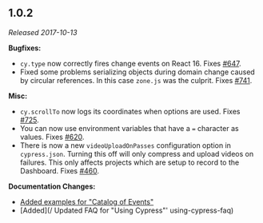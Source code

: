 ## 1.0.2

_Released 2017-10-13_

**Bugfixes:**

- `cy.type` now correctly fires change events on React 16. Fixes
  [#647](https://github.com/cypress-io/cypress/issues/647).
- Fixed some problems serializing objects during domain change caused by
  circular references. In this case `zone.js` was the culprit. Fixes
  [#741](https://github.com/cypress-io/cypress/issues/741).

**Misc:**

- `cy.scrollTo` now logs its coordinates when options are used. Fixes
  [#725](https://github.com/cypress-io/cypress/issues/725).
- You can now use environment variables that have a `=` character as values.
  Fixes [#620](https://github.com/cypress-io/cypress/issues/620).
- There is now a new `videoUploadOnPasses` configuration option in
  `cypress.json`. Turning this off will only compress and upload videos on
  failures. This only affects projects which are setup to record to the
  Dashboard. Fixes [#460](https://github.com/cypress-io/cypress/issues/460).

**Documentation Changes:**

- [Added examples for "Catalog of Events"](/api/events/catalog-of-events)
- [Added](/ Updated FAQ for "Using Cypress"' using-cypress-faq)
